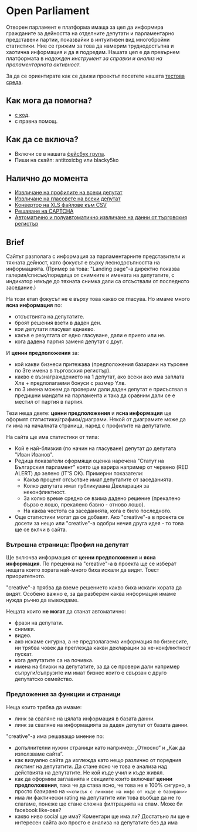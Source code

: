 # Open Parliament
Отворен парламент е платформа имаща за цел да информира гражданите за дейността на отделните депутати и парламентарно представени партии, показвайки в интуитивен вид многобройни статистики. Ние се грижим за това да намерим труднодостъпна и хаотична информация и да я подредим. Нашата цел е да превърнем платформата в *надежден инструмент за справки и анализ на праламентарната активност*.

За да се ориентирате как се движи проектът посетете нашата [тестова среда](http://staging.parlament.obshtestvo.bg).

## Как мога да помогна?

- [с код](https://github.com/obshtestvo/open-parliament/issues?milestone=1&state=open).
- с правна помощ.

## Как да се включа?

- Включи се в нашата [фейсбук група](https://www.facebook.com/groups/580457725344421/).
- Пиши на скайп: antitoxicbg или blacky5ko
 
## Налично до момента

 - [Извличане на профилите на всеки депутат](apps/op_website/lib/assets/)
 - [Извличане на гласовете на всеки депутат](apps/mp-votes)
 - [Конвертор на XLS файлове към CSV](apps/spreadsheet2csv)
 - [Решаване на CAPTCHA](apps/decaptcha)
 - [Автоматично и полуавтоматично извличане на данни от търговския регистър](apps/brra.bg-inquirer)

## Brief
Сайтът разполага с информация за парламентарните представители и тяхната дейност, като фокусът е върху леснодосъпността на информацията. (Пример за това: "Landing page"-а директно показва галерия/списък/поредица от снимките и имената на депутатите, с индикатор някъде до тяхната снимка дали са отсъствали от последното заседание.)

На този етап фокусът не е върху това какво се гласува. Но имаме много **ясна информация** по:

 - отсъствията на депутатите.
 - броят решения взети в даден ден.
 - кои депутати гласуват еднакво.
 - какъв е резултата от едно гласуване, дали е прието или не.
 - кога дадена партия заменя депутат с друг.

И **ценни предположения** за:
  - кой какви бизнеси притежава (предположения базирани на търсене по 3те имена в търговския регистър).
  - какво е възнаграждението на 1 депутат, ако всеки ако има заплата Xлв + предполагаеми бонуси с размер Yлв.
  - по 3 имена можем да проверим дали даден депутат е присъствал в предишни мандати на парламента и така да сравним дали се е местил от партия в партия.

Тези неща двете: **ценни предположения** и **ясна информация** ще оформят статистики/графики/диаграми. Някой от диаграмите може да ги има на началната страница, наред с профилите на депутатите. 

На сайта ще има статистики от типа: 

 - Кой е най-близкия (по начин на гласуване) депутат до депутата "Иван Иванов".
 - Редица показатели оформящи оценка наречена "Статут на Българския парламент" която ще варира например от червено (RED ALERT) до зелено (IT'S OK). Примерни показатели:
   - Какъв процент отсъствие имат депутатите от заседанията.
   - Колко депутата имат публикувана Декларация за неконфликтност.
   - За колко време средно се взима дадено решение (прекалено бързо е лошо, прекалено бавно - отново лошо).
   - На каква честота са заседанията, кога е било последното.
 - Още статистики могат да се добавят. Ако "creative"-а в проекта се досети за нещо или "creative"-а одобри нечия друга идея - то това ще се вклчи в сайта.

### Вътрешна страницa: Профил на депутат
Ще включва информация от **ценни предположения** и **ясна информация**. По преценка на "creative"-а в проекта ще се изберат нещата които хората най-много биха искали да видят. Тоест приоритетното.  

"creative"-а трябва да вземе решението какво биха искали хората да видят. Особено важно е, за да разберем каква информация имаме нужда ръчно да въвеждаме.

Нещата които **не могат** да станат автоматично:

 - фрази на депутати.
 - снимки.
 - видео.
 - ако искаме сигурна, а не предполагаема информация по бизнесите, ни трябва човек да преглежда какви декларации за не-конфликтност пускат.
 - кога депутатите са на почивка.
 - имена на близки на депутатите, за да се провери дали например съпруги/съпрузите им имат бизнес които е свързан с друго депутатско семейство.

### Предложения за функции и страници
Неща които трябва да имаме:
 - линк за сваляне на цялата информация в базата данни.
 - линк за сваляне на информацията за даден депутат от базата данни.

"creative"-a има решаващо мнение по:
 - допълнителни нужни страници като например: „Относно“ и „Как да използваме сайта“.
 - как визуално сайта да изглежда като нещо различно от поредния листинг на депутатити. Да стане ясно че това е анализа над действията на депутатите. Не кой къде учил и къде живял.
 - как да оформим заглавията и секциите които включват **ценни предположения**, така че да става ясно, че това не е 100% сигурно, а просто базирано на `<<списък с линкове на инфо от къде е базиран>>`
 - има ли фактически rating на депутатите или това въобще да не го слагаме, понеже ще стане сложна филтрацията на спам. Може би facebook like-ове?
 - какво ниво social ще има? Коментари ще има ли? Достатъно ли ще е интересен сайта ако просто е анализа на депутатите без да има
